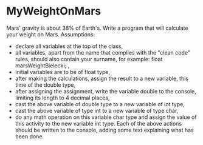 # MyWeightOnMars
Mars' gravity is about 38% of Earth's. Write a program that will calculate your weight on Mars.
Assumptions:
- declare all variables at the top of the class,
- all variables, apart from the name that complies with the "clean code" rules, should also contain your surname, for example: float marsWeightBielecki; ,
- initial variables are to be of float type,
- after making the calculations, assign the result to a new variable, this time of the double type,
- after assigning the assignment, write the variable double to the console, limiting its length to 4 decimal places,
- cast the above variable of double type to a new variable of int type,
- cast the above variable of type int to a new variable of type char,
- do any math operation on this variable char type and assign the value of this activity to the new variable int type.
Each of the above actions should be written to the console, adding some text explaining what has been done.
